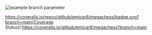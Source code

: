 ![example branch parameter](https://travis-ci.org/emicar8/megachess.svg?branch=main)

https://coveralls.io/repos/github/emicar8/megachess/badge.svg?branch=main(Coverage Status)!:https://coveralls.io/github/emicar8/megachess?branch=main
